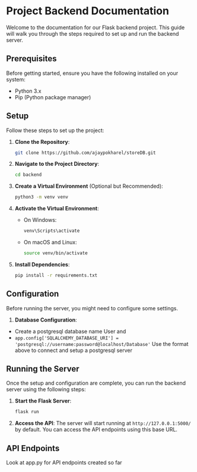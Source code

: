 # Project Backend Documentation

Welcome to the documentation for our Flask backend project. This guide will walk you through the steps required to set up and run the backend server.

## Prerequisites

Before getting started, ensure you have the following installed on your system:

- Python 3.x
- Pip (Python package manager)

## Setup

Follow these steps to set up the project:

1. **Clone the Repository**: 
   ```bash
   git clone https://github.com/ajaypokharel/storeDB.git
   ```

2. **Navigate to the Project Directory**:
   ```bash
   cd backend
   ```

3. **Create a Virtual Environment** (Optional but Recommended):
   ```bash
   python3 -m venv venv
   ```

4. **Activate the Virtual Environment**:
   - On Windows:
     ```bash
     venv\Scripts\activate
     ```
   - On macOS and Linux:
     ```bash
     source venv/bin/activate
     ```

5. **Install Dependencies**:
   ```bash
   pip install -r requirements.txt
   ```

## Configuration

Before running the server, you might need to configure some settings. 

1. **Database Configuration**:
- Create a postgresql database name User and
-  `app.config['SQLALCHEMY_DATABASE_URI'] = 'postgresql://username:password@localhost/Database'`
   Use the format above to connect and setup a postgresql server

## Running the Server

Once the setup and configuration are complete, you can run the backend server using the following steps:

1. **Start the Flask Server**:
   ```bash
   flask run
   ```

2. **Access the API**:
   The server will start running at `http://127.0.0.1:5000/` by default. You can access the API endpoints using this base URL.

## API Endpoints

Look at app.py for API endpoints created so far

